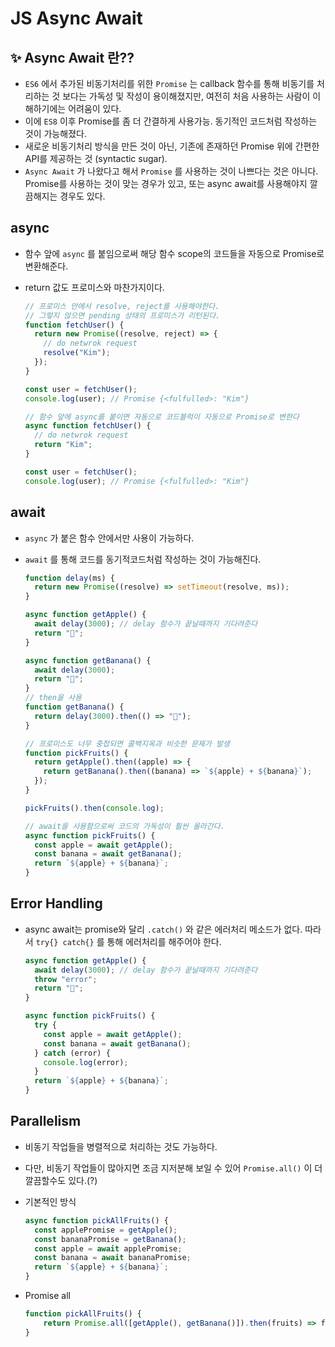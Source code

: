 # JS Async Await

## ✨ Async Await 란??

- `ES6` 에서 추가된 비동기처리를 위한 `Promise` 는 callback 함수를 통해 비동기를 처리하는 것 보다는 가독성 및 작성이 용이해졌지만, 여전히 처음 사용하는 사람이 이해하기에는 어려움이 있다.
- 이에 `ES8` 이후 Promise를 좀 더 간결하게 사용가능. 동기적인 코드처럼 작성하는 것이 가능해졌다.
- 새로운 비동기처리 방식을 만든 것이 아닌, 기존에 존재하던 Promise 위에 간편한 API를 제공하는 것 (syntactic sugar).
- `Async Await` 가 나왔다고 해서 `Promise` 를 사용하는 것이 나쁘다는 것은 아니다. Promise를 사용하는 것이 맞는 경우가 있고, 또는 async await를 사용해야지 깔끔해지는 경우도 있다.

## async

- 함수 앞에 `async` 를 붙임으로써 해당 함수 scope의 코드들을 자동으로 Promise로 변환해준다.
- return 값도 프로미스와 마찬가지이다.

  ```js
  // 프로미스 안에서 resolve, reject를 사용해야한다.
  // 그렇지 않으면 pending 상태의 프로미스가 리턴된다.
  function fetchUser() {
    return new Promise((resolve, reject) => {
      // do netwrok request
      resolve("Kim");
    });
  }

  const user = fetchUser();
  console.log(user); // Promise {<fulfulled>: "Kim"}

  // 함수 앞에 async를 붙이면 자동으로 코드블럭이 자동으로 Promise로 변한다
  async function fetchUser() {
    // do netwrok request
    return "Kim";
  }

  const user = fetchUser();
  console.log(user); // Promise {<fulfulled>: "Kim"}
  ```

## await

- `async` 가 붙은 함수 안에서만 사용이 가능하다.
- `await` 를 통해 코드를 동기적코드처럼 작성하는 것이 가능해진다.

  ```js
  function delay(ms) {
    return new Promise((resolve) => setTimeout(resolve, ms));
  }

  async function getApple() {
    await delay(3000); // delay 함수가 끝날때까지 기다려준다
    return "🍎";
  }

  async function getBanana() {
    await delay(3000);
    return "🍌";
  }
  // then을 사용
  function getBanana() {
    return delay(3000).then(() => "🍌");
  }

  // 프로미스도 너무 중첩되면 콜백지옥과 비슷한 문제가 발생
  function pickFruits() {
    return getApple().then((apple) => {
      return getBanana().then((banana) => `${apple} + ${banana}`);
    });
  }

  pickFruits().then(console.log);

  // await을 사용함으로써 코드의 가독성이 훨씬 올라간다.
  async function pickFruits() {
    const apple = await getApple();
    const banana = await getBanana();
    return `${apple} + ${banana}`;
  }
  ```

## Error Handling

- async await는 promise와 달리 `.catch()` 와 같은 에러처리 메소드가 없다. 따라서 `try{} catch{}` 를 통해 에러처리를 해주어야 한다.

  ```js
  async function getApple() {
    await delay(3000); // delay 함수가 끝날때까지 기다려준다
    throw "error";
    return "🍎";
  }

  async function pickFruits() {
    try {
      const apple = await getApple();
      const banana = await getBanana();
    } catch (error) {
      console.log(error);
    }
    return `${apple} + ${banana}`;
  }
  ```

## Parallelism

- 비동기 작업들을 병렬적으로 처리하는 것도 가능하다.
- 다만, 비동기 작업들이 많아지면 조금 지저분해 보일 수 있어 `Promise.all()` 이 더 깔끔할수도 있다.(?)
- 기본적인 방식

  ```js
  async function pickAllFruits() {
    const applePromise = getApple();
    const bananaPromise = getBanana();
    const apple = await applePromise;
    const banana = await bananaPromise;
    return `${apple} + ${banana}`;
  }
  ```

- Promise all
  ```js
  function pickAllFruits() {
      return Promise.all([getApple(), getBanana()]).then(fruits) => fruits.join(' + ');
  }
  ```
